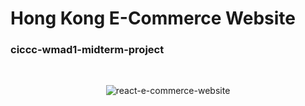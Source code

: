 # Hong Kong E-Commerce Website
### ciccc-wmad1-midterm-project
<br/>
<p align="center">
  <img src="https://user-images.githubusercontent.com/69213541/121105719-78882e80-c7b9-11eb-872f-ad9de9e35dba.gif" alt="react-e-commerce-website" /><br>
</p>
